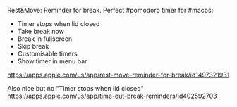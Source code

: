 Rest&Move: Reminder for break. Perfect #pomodoro timer for #macos:

- Timer stops when lid closed
- Take break now
- Break in fullscreen
- Skip break
- Customisable timers
- Show timer in menu bar

https://apps.apple.com/us/app/rest-move-reminder-for-break/id1497321931

Also nice but no "Timer stops when lid closed" https://apps.apple.com/us/app/time-out-break-reminders/id402592703
